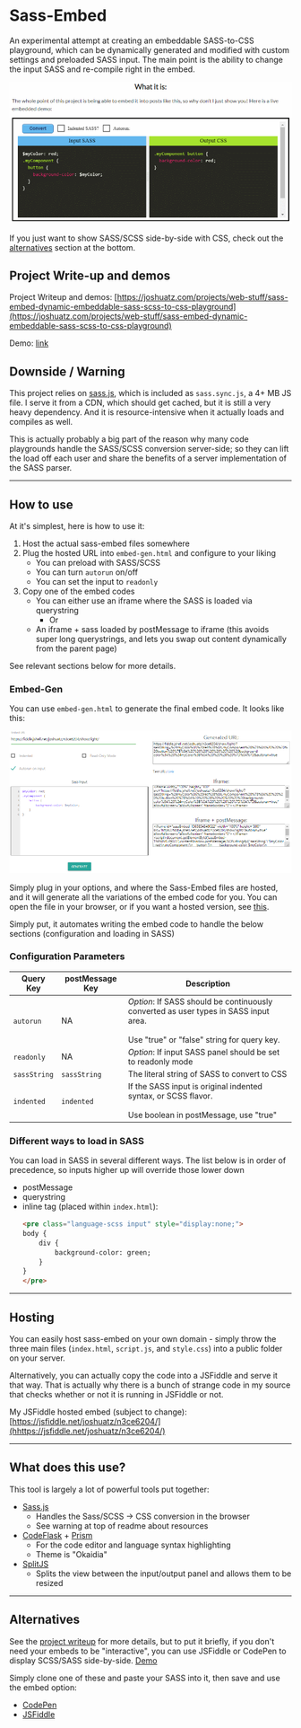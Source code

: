 # Sass-Embed
An experimental attempt at creating an embeddable SASS-to-CSS playground, which can be dynamically generated and modified with custom settings and preloaded SASS input. The main point is the ability to change the input SASS and re-compile right in the embed.

![Demo](./assets/sass_embed-demo.gif)

If you just want to show SASS/SCSS side-by-side with CSS, check out the [alternatives](#alternatives) section at the bottom.

## Project Write-up and demos
Project Writeup and demos: [https://joshuatz.com/projects/web-stuff/sass-embed-dynamic-embeddable-sass-scss-to-css-playground](https://joshuatz.com/projects/web-stuff/sass-embed-dynamic-embeddable-sass-scss-to-css-playground)

Demo: [link](https://sass-embed.netlify.app/?sassString=%24myColor%3A%20red%3B%0A.myComponent%20%7B%0A%20%20%20%20button%20%7B%0A%20%20%20%20%20%20%20%20background-color%3A%20%24myColor%3B%0A%20%20%20%20%7D%0A%7D&autorun=true)

## Downside / Warning
This project relies on [sass.js](https://github.com/medialize/sass.js), which is included as `sass.sync.js`, a 4+ MB JS file. I serve it from a CDN, which should get cached, but it is still a very heavy dependency. And it is resource-intensive when it actually loads and compiles as well.

This is actually probably a big part of the reason why many code playgrounds handle the SASS/SCSS conversion server-side; so they can lift the load off each user and share the benefits of a server implementation of the SASS parser.

---

## How to use
At it's simplest, here is how to use it:
 1. Host the actual sass-embed files somewhere
 2. Plug the hosted URL into `embed-gen.html` and configure to your liking
     - You can preload with SASS/SCSS
     - You can turn `autorun` on/off
     - You can set the input to `readonly`
 3. Copy one of the embed codes
     - You can either use an iframe where the SASS is loaded via querystring
         - Or
     - An iframe + sass loaded by postMessage to iframe (this avoids super long querystrings, and lets you swap out content dynamically from the parent page)

See relevant sections below for more details.

### Embed-Gen
You can use `embed-gen.html` to generate the final embed code. It looks like this:

![Embed Gen Preview](./assets/Embed-Gen.png)

Simply plug in your options, and where the Sass-Embed files are hosted, and it will generate all the variations of the embed code for you. You can open the file in your browser, or if you want a hosted version, see [this](https://joshuatz.com/static-for-wp-iframes/sass-embed/embed-gen.html).

Simply put, it automates writing the embed code to handle the below sections (configuration and loading in SASS)

### Configuration Parameters
Query Key | postMessage Key | Description
--- | --- | ---
`autorun` | NA | *Option*: If SASS should be continuously converted as user types in SASS input area.<br><br>Use "true" or "false" string for query key.
`readonly` | NA | *Option*: If input SASS panel should be set to readonly mode
`sassString` | `sassString` | The literal string of SASS to convert to CSS
`indented` | `indented` | If the SASS input is original indented syntax, or SCSS flavor.<br><br>Use boolean in postMessage, use "true"|"false" string in query key.

### Different ways to load in SASS
You can load in SASS in several different ways. The list below is in order of precedence, so inputs higher up will override those lower down
 - postMessage
 - querystring
 - inline tag (placed within `index.html`):
    ```html
    <pre class="language-scss input" style="display:none;">
    body {
        div {
            background-color: green;
        }
    }
    </pre>
    ```

---

## Hosting
You can easily host sass-embed on your own domain - simply throw the three main files (`index.html`, `script.js`, and `style.css`) into a public folder on your server.

Alternatively, you can actually copy the code into a JSFiddle and serve it that way. That is actually why there is a bunch of strange code in my source that checks whether or not it is running in JSFiddle or not.

My JSFiddle hosted embed (subject to change): [https://jsfiddle.net/joshuatz/n3ce6204/](hhttps://jsfiddle.net/joshuatz/n3ce6204/)

---
## What does this use?
This tool is largely a lot of powerful tools put together:
 - [Sass.js](https://github.com/medialize/sass.js)
     - Handles the Sass/SCSS -> CSS conversion in the browser
     - See warning at top of readme about resources
 - [CodeFlask](https://github.com/kazzkiq/CodeFlask) + [Prism](https://prismjs.com/)
     - For the code editor and language syntax highlighting
     - Theme is "Okaidia"
 - [SplitJS](https://github.com/nathancahill/split/tree/master/packages/splitjs)
     - Splits the view between the input/output panel and allows them to be resized

----

## Alternatives
See the [project writeup](https://joshuatz.com/projects/web-stuff/sass-embed-dynamic-embeddable-sass-scss-to-css-playground) for more details, but to put it briefly, if you don't need your embeds to be "interactive", you can use JSFiddle or CodePen to display SCSS/SASS side-by-side. [Demo](https://codepen.io/joshuatz/embed/rNBeyaW/?height=265&amp;theme-id=0&amp;default-tab=css,result)

Simply clone one of these and paste your SASS into it, then save and use the embed option:
 - [CodePen](https://jsfiddle.net/joshuatz/xe2pnoat/)
 - [JSFiddle](https://codepen.io/joshuatz/pen/rNBeyaW)